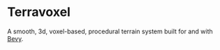 # Terravoxel

A smooth, 3d, voxel-based, procedural terrain system built for and with [Bevy](https://bevyengine.org/).
